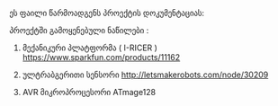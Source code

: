 ეს ფაილი წარმოადგენს პროექტის დოკუმენტაციას:

პროექტში გამოყენებული ნაწილები :

1)  მექანიკური პლატფორმა ( I-RICER ) 
    https://www.sparkfun.com/products/11162

2)  ულტრაბგერითი სენსორი 
    http://letsmakerobots.com/node/30209

3)  AVR მიკროპროცესორი ATmage128
